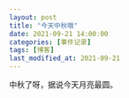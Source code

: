 ```yaml
---
layout: post
title: "今天中秋哦"
date: 2021-09-21 14:00:00
categories: [事件记录]
tags: [博客]
last_modified_at: 2021-09-21
---
```


中秋了呀，据说今天月亮最圆。
<div style="display:none">这是一段注释</div>
<!--你知道吗，我爱你像是一辆开往没有目的地的车，一直往前，却不知前方如何 我很想跟你说明我的心意我想说，我会好好对你的，跟我一起走吧  可是，我没有说出口，一直都说不出来 去，去哪里 我不知道，我如何跟你说跟我去？-->


<div style="display:none">
  <pre>
  你知道吗，我爱你像是一辆开往没有目的地的车，一直往前，却不知前方如何 
  我很想跟你说明我的心意我想说，我会好好对你的，跟我一起走吧  
  可是，我没有说出口，一直都说不出来 
  去，去哪里 
  我不知道，我如何跟你说跟我去？
  </pre>
</div>
